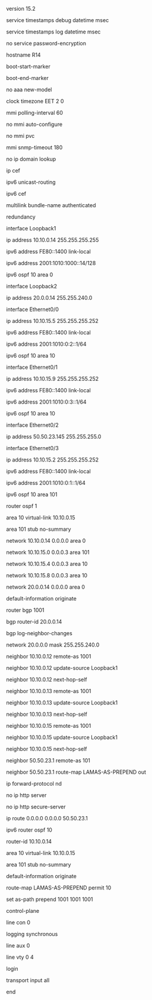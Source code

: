 version 15.2

service timestamps debug datetime msec

service timestamps log datetime msec

no service password-encryption

hostname R14

boot-start-marker

boot-end-marker

no aaa new-model

clock timezone EET 2 0

mmi polling-interval 60

no mmi auto-configure

no mmi pvc

mmi snmp-timeout 180

no ip domain lookup

ip cef

ipv6 unicast-routing

ipv6 cef

multilink bundle-name authenticated

redundancy

interface Loopback1

 ip address 10.10.0.14 255.255.255.255

 ipv6 address FE80::1400 link-local

 ipv6 address 2001:1010:1000::14/128

 ipv6 ospf 10 area 0

interface Loopback2

 ip address 20.0.0.14 255.255.240.0

interface Ethernet0/0

 ip address 10.10.15.5 255.255.255.252

 ipv6 address FE80::1400 link-local

 ipv6 address 2001:1010:0:2::1/64

 ipv6 ospf 10 area 10

interface Ethernet0/1

 ip address 10.10.15.9 255.255.255.252

 ipv6 address FE80::1400 link-local

 ipv6 address 2001:1010:0:3::1/64

 ipv6 ospf 10 area 10

interface Ethernet0/2

 ip address 50.50.23.145 255.255.255.0

interface Ethernet0/3

 ip address 10.10.15.2 255.255.255.252

 ipv6 address FE80::1400 link-local

 ipv6 address 2001:1010:0:1::1/64

 ipv6 ospf 10 area 101

router ospf 1

 area 10 virtual-link 10.10.0.15

 area 101 stub no-summary

 network 10.10.0.14 0.0.0.0 area 0

 network 10.10.15.0 0.0.0.3 area 101

 network 10.10.15.4 0.0.0.3 area 10

 network 10.10.15.8 0.0.0.3 area 10

 network 20.0.0.14 0.0.0.0 area 0

 default-information originate

router bgp 1001

 bgp router-id 20.0.0.14

 bgp log-neighbor-changes

 network 20.0.0.0 mask 255.255.240.0

 neighbor 10.10.0.12 remote-as 1001

 neighbor 10.10.0.12 update-source Loopback1

 neighbor 10.10.0.12 next-hop-self

 neighbor 10.10.0.13 remote-as 1001

 neighbor 10.10.0.13 update-source Loopback1

 neighbor 10.10.0.13 next-hop-self

 neighbor 10.10.0.15 remote-as 1001

 neighbor 10.10.0.15 update-source Loopback1

 neighbor 10.10.0.15 next-hop-self

 neighbor 50.50.23.1 remote-as 101

 neighbor 50.50.23.1 route-map LAMAS-AS-PREPEND out

ip forward-protocol nd

no ip http server

no ip http secure-server

ip route 0.0.0.0 0.0.0.0 50.50.23.1

ipv6 router ospf 10

 router-id 10.10.0.14

 area 10 virtual-link 10.10.0.15

 area 101 stub no-summary

 default-information originate

route-map LAMAS-AS-PREPEND permit 10

 set as-path prepend 1001 1001 1001

control-plane

line con 0

 logging synchronous

line aux 0

line vty 0 4

 login

 transport input all

end